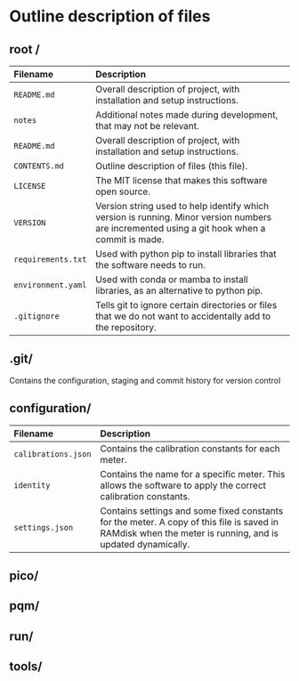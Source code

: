 # Outline description of files


## root /

| Filename                      | Description                   |
| :---------------------------- | :---------------------------- |
| `README.md` | Overall description of project, with installation and setup instructions. |
| `notes` | Additional notes made during development, that may not be relevant. |
| `README.md` | Overall description of project, with installation and setup instructions. |
| `CONTENTS.md` | Outline description of files (this file). |
| `LICENSE` | The MIT license that makes this software open source. |
| `VERSION` | Version string used to help identify which version is running. Minor version numbers are incremented using a git hook when a commit is made. |
| `requirements.txt` | Used with python pip to install libraries that the software needs to run. |
| `environment.yaml` | Used with conda or mamba to install libraries, as an alternative to python pip. |
| `.gitignore` | Tells git to ignore certain directories or files that we do not want to accidentally add to the repository. |

## .git/

Contains the configuration, staging and commit history for version control

## configuration/

| Filename                      | Description                   |
| :---------------------------- | :---------------------------- |
| `calibrations.json` | Contains the calibration constants for each meter. |
| `identity` | Contains the name for a specific meter. This allows the software to apply the correct calibration constants. |
| `settings.json` | Contains settings and some fixed constants for the meter. A copy of this file is saved in RAMdisk when the meter is running, and is updated dynamically. |

## pico/

## pqm/

## run/

## tools/
